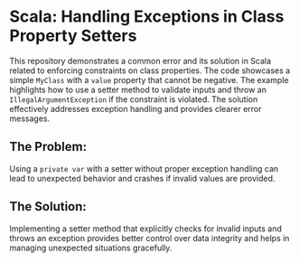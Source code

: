 # Scala: Handling Exceptions in Class Property Setters

This repository demonstrates a common error and its solution in Scala related to enforcing constraints on class properties.  The code showcases a simple `MyClass` with a `value` property that cannot be negative.  The example highlights how to use a setter method to validate inputs and throw an `IllegalArgumentException` if the constraint is violated.  The solution effectively addresses exception handling and provides clearer error messages.

## The Problem:

Using a `private var` with a setter without proper exception handling can lead to unexpected behavior and crashes if invalid values are provided. 

## The Solution:

Implementing a setter method that explicitly checks for invalid inputs and throws an exception provides better control over data integrity and helps in managing unexpected situations gracefully.